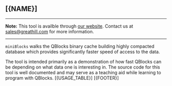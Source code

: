 ## [{NAME}]

***
**Note:** This tool is availble through [our website](http://quickblocks.io). Contact us at [sales@greathill.com](mailto:sales@greathill.com) for more information.
***

`miniBlocks` walks the QBlocks binary cache building highly compacted database which provides significantly faster speed of access to the data.

The tool is intended primarily as a demonstration of how fast QBlocks can be depending on what data one is interesting in. The source code for this tool is well documented and may serve as a teaching aid while learning to program with QBlocks.
[{USAGE_TABLE}]
[{FOOTER}]
